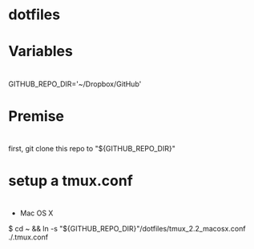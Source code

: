 # dotfiles

#
# Variables
#

GITHUB_REPO_DIR='~/Dropbox/GitHub'


#
# Premise
#

first, git clone this repo to "${GITHUB_REPO_DIR}"


#
# setup a tmux.conf
#

- Mac OS X

$ cd ~ && ln -s "${GITHUB_REPO_DIR}"/dotfiles/tmux_2.2_macosx.conf ./.tmux.conf
